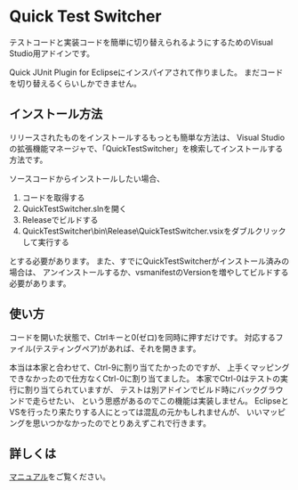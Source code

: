 Quick Test Switcher
===================

テストコードと実装コードを簡単に切り替えられるようにするためのVisual Studio用アドインです。

Quick JUnit Plugin for Eclipseにインスパイアされて作りました。
まだコードを切り替えるくらいしかできません。

インストール方法
----------------

リリースされたものをインストールするもっとも簡単な方法は、
Visual Studioの拡張機能マネージャで、「QuickTestSwitcher」を検索してインストールする方法です。

ソースコードからインストールしたい場合、

1. コードを取得する
1. QuickTestSwitcher.slnを開く
1. Releaseでビルドする
1. QuickTestSwitcher\bin\Release\QuickTestSwitcher.vsixをダブルクリックして実行する

とする必要があります。
また、すでにQuickTestSwitcherがインストール済みの場合は、
アンインストールするか、vsmanifestのVersionを増やしてビルドする必要があります。

使い方
------

コードを開いた状態で、Ctrlキーと0(ゼロ)を同時に押すだけです。
対応するファイル(テスティングペア)があれば、それを開きます。

本当は本家と合わせて、Ctrl-9に割り当てたかったのですが、
上手くマッピングできなかったので仕方なくCtrl-0に割り当てました。
本家でCtrl-0はテストの実行に割り当てられていますが、
テストは別アドインでビルド時にバックグラウンドで走らせたい、
という思惑があるのでこの機能は実装しません。
EclipseとVSを行ったり来たりする人にとっては混乱の元かもしれませんが、
いいマッピングを思いつかなかったのでとりあえずこれで行きます。

詳しくは
--------

[マニュアル](http://bleis-tift.github.com/QuickTestSwitcher/)をご覧ください。

